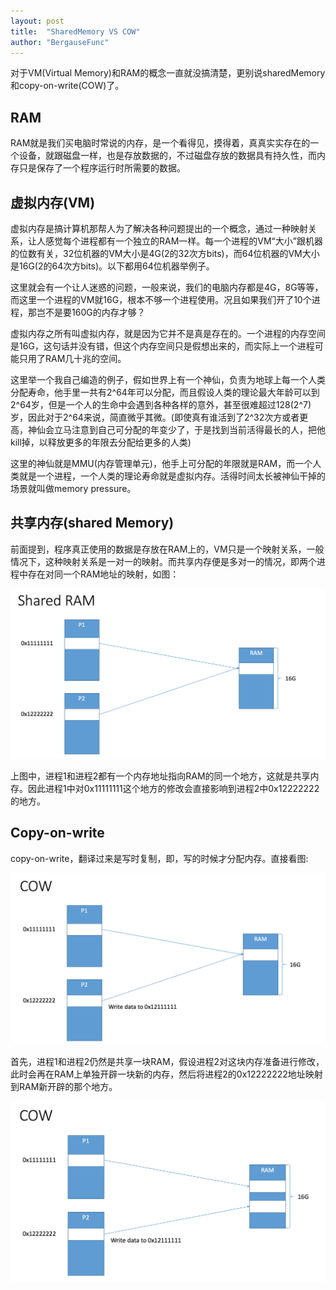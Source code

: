 ```yaml
---
layout: post
title:  "SharedMemory VS COW"
author: "BergauseFunc"
---
```


对于VM(Virtual Memory)和RAM的概念一直就没搞清楚，更别说sharedMemory和copy-on-write(COW)了。

## RAM
RAM就是我们买电脑时常说的内存，是一个看得见，摸得着，真真实实存在的一个设备，就跟磁盘一样，也是存放数据的，不过磁盘存放的数据具有持久性，而内存只是保存了一个程序运行时所需要的数据。

## 虚拟内存(VM)
​	虚拟内存是搞计算机那帮人为了解决各种问题提出的一个概念，通过一种映射关系，让人感觉每个进程都有一个独立的RAM一样。每一个进程的VM“大小”跟机器的位数有关，32位机器的VM大小是4G(2的32次方bits)，而64位机器的VM大小是16G(2的64次方bits)。以下都用64位机器举例子。

​	这里就会有一个让人迷惑的问题，一般来说，我们的电脑内存都是4G，8G等等，而这里一个进程的VM就16G，根本不够一个进程使用。况且如果我们开了10个进程，那岂不是要160G的内存才够？

​	虚拟内存之所有叫虚拟内存，就是因为它并不是真是存在的。一个进程的内存空间是16G，这句话并没有错，但这个内存空间只是假想出来的，而实际上一个进程可能只用了RAM几十兆的空间。

​	这里举一个我自己编造的例子，假如世界上有一个神仙，负责为地球上每一个人类分配寿命，他手里一共有2^64年可以分配，而且假设人类的理论最大年龄可以到2^64岁，但是一个人的生命中会遇到各种各样的意外，甚至很难超过128(2^7)岁，因此对于2^64来说，简直微乎其微。(即使真有谁活到了2^32次方或者更高，神仙会立马注意到自己可分配的年变少了，于是找到当前活得最长的人，把他kill掉，以释放更多的年限去分配给更多的人类)

​	这里的神仙就是MMU(内存管理单元)，他手上可分配的年限就是RAM，而一个人类就是一个进程，一个人类的理论寿命就是虚拟内存。活得时间太长被神仙干掉的场景就叫做memory pressure。

## 共享内存(shared Memory)

​	前面提到，程序真正使用的数据是存放在RAM上的，VM只是一个映射关系，一般情况下，这种映射关系是一对一的映射。而共享内存便是多对一的情况，即两个进程中存在对同一个RAM地址的映射，如图：

![shmimg](../img/sharedmemory.png)

​	上图中，进程1和进程2都有一个内存地址指向RAM的同一个地方，这就是共享内存。因此进程1中对0x11111111这个地方的修改会直接影响到进程2中0x12222222的地方。

## Copy-on-write

​	copy-on-write，翻译过来是写时复制，即，写的时候才分配内存。直接看图:

![shmimg](../img/cow1.png)

首先，进程1和进程2仍然是共享一块RAM，假设进程2对这块内存准备进行修改，此时会再在RAM上单独开辟一块新的内存，然后将进程2的0x12222222地址映射到RAM新开辟的那个地方。

![shmimg](../img/cow2.png)

